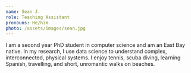 ```yaml
---
name: Sean J.
role: Teaching Assistant
pronouns: He/him
photo: /assets/images/sean.jpg
---
```


I am a second year PhD student in computer science and am  an East Bay native. In my research, I use data science to understand complex, interconnected, physical systems. I enjoy  tennis, scuba diving, learning Spanish, travelling, and short, unromantic walks on beaches.

